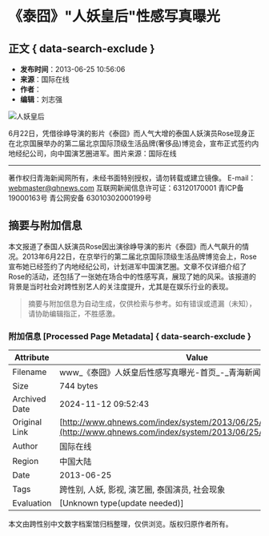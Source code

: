 # 《泰囧》"人妖皇后"性感写真曝光

## 正文 { data-search-exclude }


- **发布时间**：2013-06-25 10:56:06
- **来源**：国际在线
- **作者**：
- **编辑**：刘志强

![人妖皇后](http://www.qhnews.com/pic/0/00/55/12/551266_255630.jpg)

6月22日，凭借徐峥导演的影片《泰囧》而人气大增的泰国人妖演员Rose现身正在北京国展举办的第二届北京国际顶级生活品牌(奢侈品)博览会，宣布正式签约内地经纪公司，向中国演艺圈进军。图片来源：国际在线

--- 

著作权归青海新闻网所有，未经书面特别授权，请勿转载或建立镜像。 E-mail：webmaster@qhnews.com 互联网新闻信息许可证：63120170001  青ICP备19000163号  青公网安备 63010302000199号

## 摘要与附加信息

<!-- tcd_abstract -->
本文报道了泰国人妖演员Rose因出演徐峥导演的影片《泰囧》而人气飙升的情况。2013年6月22日，在京举行的第二届北京国际顶级生活品牌博览会上，Rose宣布她已经签约了内地经纪公司，计划进军中国演艺圈。文章不仅详细介绍了Rose的活动，还包括了一张她在场合中的性感写真，展现了她的风采。该报道的背景是当时社会对跨性别艺人的关注度提升，尤其是在娱乐行业的表现。
<!-- tcd_abstract_end -->

> 摘要与附加信息为自动生成，仅供检索与参考。如有错误或遗漏（未知），请协助编辑指正，不胜感激。

### 附加信息 [Processed Page Metadata] { data-search-exclude }

| Attribute       | Value                                  |
|-----------------|----------------------------------------|
| Filename        | www_《泰囧》人妖皇后性感写真曝光-首页_-_青海新闻网.md                             |
| Size            | 744 bytes                           |
| Archived Date   | 2024-11-12 09:52:43                             |
| Original Link   | [http://www.qhnews.com/index/system/2013/06/25/011118372.shtml](http://www.qhnews.com/index/system/2013/06/25/011118372.shtml)                       |
| Author          | 国际在线                               |
| Region          | 中国大陆                               |
| Date            | 2013-06-25                                 |
| Tags            | 跨性别, 人妖, 影视, 演艺圈, 泰国演员, 社会现象                                 |
| Evaluation            | [Unknown type(update needed)]                                 |
<!-- tcd_table_end -->

本文由跨性别中文数字档案馆归档整理，仅供浏览。版权归原作者所有。
